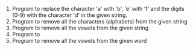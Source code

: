 1) Program to replace the character 'a' with 'b', 'e' with 'f' and the digits (0-9) with the character 'd' in the given string.
2) Program to remove all the characters (alphabets) from the given string
3) Program to remove all the vowels from the given string
4) Program to 
5) Program to remove all the vowels from the given word
